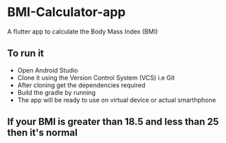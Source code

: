 # BMI-Calculator-app
A flutter app to calculate the Body Mass Index (BMI)
## To run it
- Open Android Studio
- Clone it using the Version Control System (VCS) i.e Git
- After cloning get the dependencies required
- Build the gradle by running 
- The app will be ready to use on virtual device or actual smarthphone
## If your BMI is greater than 18.5 and less than 25 then it's normal
